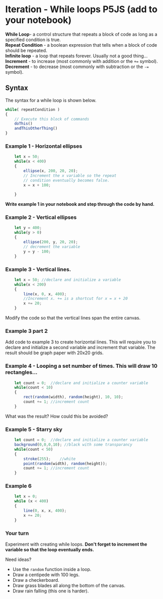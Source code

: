 # Iteration - While loops P5JS (add to your notebook)

**While Loop**- a control structure that repeats a block of code as long as a specified condition is true.  
**Repeat Condition** - a boolean expression that tells when a block of code should be repeated.  
**Infinite loop** - a loop that repeats forever. Usually not a good thing…  
**Increment** - to increase (most commonly with addition or the `+=` symbol).  
**Decrement** - to decrease (most commonly with subtraction or the `-=` symbol). 

## Syntax
The syntax for a while loop is shown below. 
```javascript
while( repeatCondition )
{  
	// Execute this block of commands
	doThis()
	andThisOtherThing()
}
```
### Example 1 - Horizontal ellipses 
```javascript
    let x = 50;
    while(x < 400)
    { 
        ellipse(x, 200, 20, 20);
        // Increment the x variable so the repeat 
        // condition eventually becomes false.
        x = x + 100; 	
        
    }
```
**Write example 1 in your notebook and step through the code by hand.**

### Example 2 - Vertical ellipses 
```javascript
    let y = 400;
    while(y > 0)
    { 
    	ellipse(200, y, 20, 20);
        // decrement the variable
    	y = y - 100;		
    }
```

### Example 3 - Vertical lines.  
```javascript
    let x = 50;	//declare and initialize a variable
    while(x < 200)
    { 
    	line(x, 0, x, 400);
        //Increment x. += is a shortcut for x = x + 20
    	x += 20;	
    }
```

Modify the code so that the vertical lines span the entire canvas.

### Example 3 part 2
Add code to example 3 to create horizontal lines. This will require you to declare and initialize a second variable and increment that variable. The result should be graph paper with 20x20 grids.

### Example 4 - Looping a set number of times. This will draw 10 rectangles…
```javascript
    let count = 0;	//declare and initialize a counter variable
    while(count < 10)
    { 
    	rect(random(width), random(height), 10, 10);
    	count += 1;	//increment count
    }
```
What was the result? How could this be avoided?

### Example 5 - Starry sky
```javascript
    let count = 0;	//declare and initialize a counter variable
    background(0,0,0,10); //black with some transparancy
    while(count < 50)
    { 
        stroke(255);	//white
        point(random(width), random(height));
        count += 1;	//increment count
    }
```

### Example 6
```javascript
    let x = 0; 
    while (x < 400)
    {
        line(0, x, x, 400);
        x += 20;
    }
```

### Your turn
Experiment with creating while loops. **Don't forget to increment the variable so that the loop eventually ends.** 

Need ideas? 

* Use the `random` function inside a loop.
* Draw a centipede with 100 legs.
* Draw a checkerboard.
* Draw grass blades all along the bottom of the canvas.
* Draw rain falling (this one is harder). 

